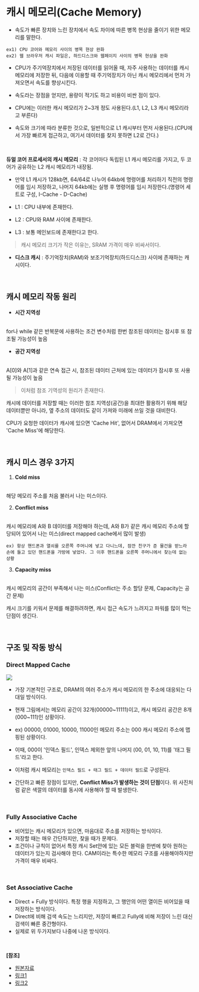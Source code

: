 # 캐시 메모리(Cache Memory)
* 속도가 빠른 장치와 느린 장치에서 속도 차이에 따른 병목 현상을 줄이기 위한 메모리를 말한다.

``` 
ex1) CPU 코어와 메모리 사이의 병목 현상 완화
ex2) 웹 브라우저 캐시 파일은, 하드디스크와 웹페이지 사이의 병목 현상을 완화
```

* CPU가 주기억장치에서 저장된 데이터를 읽어올 때, 자주 사용하는 데이터를 캐시메모리에 저장한 뒤, 다음에 이용할 때 주기억장치가 아닌 캐시 메모리에서 먼저 가져오면서 속도를 향상시킨다.

* 속도라는 장점을 얻지만, 용량이 적기도 하고 비용이 비싼 점이 있다.

* CPU에는 이러한 캐시 메모리가 2~3개 정도 사용된다.(L1, L2, L3 캐시 메모리라고 부른다)

* 속도와 크기에 따라 분류한 것으로, 일반적으로 L1 캐시부터 먼저 사용된다.(CPU에서 가장 빠르게 접근하고, 여기서 데이터를 찾지 못하면 L2로 간다.)

<br/>

**듀얼 코어 프로세서의 캐시 메모리** : 각 코어마다 독립된 L1 캐시 메모리를 가지고, 두 코어가 공유하는 L2 캐시 메모리가 내장됨.

* 만약 L1 캐시가 128kb면, 64/64로 나누어 64kb에 명령어를 처리하기 직전의 명령어를 임시 저장하고, 나머지 64kb에는 실행 후 명령어를 임시 저장한다.(명령어 세트로 구성, I-Cache - D-Cache)

* L1 : CPU 내부에 존재한다.
* L2 : CPU와 RAM 사이에 존재한다.
* L3 : 보통 메인보드에 존재한다고 한다.

> 캐시 메모리 크기가 작은 이유는, SRAM 가격이 매우 비싸서이다.

* **디스크 캐시** : 주기억장치(RAM)와 보조기억장치(하드디스크) 사이에 존재하는 캐시이다.

<br/>

## 캐시 메모리 작동 원리

* **시간 지역성**
<br/>
for나 while 같은 반복문에 사용하는 조건 변수처럼 한번 참조된 데이터는 잠시후 또 참조될 가능성이 높음

* **공간 지역성**
<br/>
A[0]와 A[1]과 같은 연속 접근 시, 참조된 데이터 근처에 있는 데이터가 잠시후 또 사용될 가능성이 높음

> 이처럼 참조 기역성의 원리가 존재한다.

캐시에 데이터를 저장할 때는 이러한 참조 지역성(공간)을 최대한 활용하기 위해 해당 데이터뿐만 아니라, 옆 주소의 데이터도 같이 가져와 미래에 쓰일 것을 대비한다.

CPU가 요청한 데이터가 캐시에 있으면 'Cache Hit', 없어서 DRAM에서 가져오면 'Cache Miss'에 해당한다.

<br/>

## 캐시 미스 경우 3가지

1. **Cold miss**
<br/>
해당 메모리 주소를 처음 불러서 나는 미스이다.

2. **Conflict miss**
<br/>
캐시 메모리에 A와 B 데이터를 저장해야 하는데, A와 B가 같은 캐시 메모리 주소에 할당되어 있어서 나는 미스(direct mapped cache에서 많이 발생)

```
ex) 항상 핸드폰과 열쇠를 오른쪽 주머니에 넣고 다니느데, 잠깐 친구가 준 물건을 받느라
손에 들고 있던 핸드폰을 가방에 넣었다. 그 이후 핸드폰을 오른쪽 주머니에서 찾는데 없는 상황
```

3. **Capacity miss**
<br/>
캐시 메모리의 공간이 부족해서 나는 미스(Conflict는 주소 할당 문제, Capacity는 공간 문제)

캐시 크기를 키워서 문제를 해결하려하면, 캐시 접근 속도가 느려지고 파워를 많이 먹는 단점이 생긴다.

<br/>

## 구조 및 작동 방식
### Direct Mapped Cache

![](https://file.namu.moe/file/8bc9e381797334eb33da66e3ba501be191171b1c5abb113ab52fed45a20084b1c8d2eb5a0ba399d67b38a9d5990b5d5a)

* 가장 기본적인 구조로, DRAM의 여러 주소가 캐시 메모리의 한 주소에 대응되는 다대일 방식이다.

* 현재 그림에서는 메모리 공간이 32개(00000~11111)이고, 캐시 메모리 공간은 8개(000~111)인 상황이다.

* ex) 00000, 01000, 10000, 11000인 메모리 주소는 000 캐시 메모리 주소에 맵핑된 상황이다.

* 이때, 000이 '인덱스 필드', 인덱스 제외한 앞의 나머지 (00, 01, 10, 11)를 '태그 필드'라고 한다.

* 이처럼 캐시 메모리는 `인덱스 필드 + 태그 필드 + 데이터 필드`로 구성된다.

* 간단하고 빠른 장점이 있지만, **Conflict Miss가 발생하는 것이 단점**이다. 위 사진처럼 같은 색깔의 데이터를 동시에 사용해야 할 때 발생한다.

<br/>

### Fully Associative Cache
* 비어있는 캐시 메모리가 있으면, 마음대로 주소를 저장하는 방식이다.
* 저장할 때는 매우 간단하지만, 찾을 때가 문제다.
* 조건이나 규칙이 없어서 특정 캐시 Set안에 있는 모든 블럭을 한번에 찾아 원하는 데이터가 있는지 검사해야 한다. CAM이라는 특수한 메모리 구조를 사용해야하지만 가격이 매우 비싸다.

<br/>

### Set Associative Cache
* Direct + Fully 방식이다. 특정 행을 지정하고, 그 행안의 어떤 열이든 비어있을 때 저장하는 방식이다.
* Direct에 비해 검색 속도는 느리지만, 저장이 빠르고 Fully에 비해 저장이 느린 대신 검색이 빠른 중간형이다.
* 실제로 위 두가지보다 나중에 나온 방식이다.

<br/>

**[참조]**
* [원본자료](https://gyoogle.dev/blog/computer-science/computer-architecture/%EC%BA%90%EC%8B%9C%20%EB%A9%94%EB%AA%A8%EB%A6%AC.html)
* [링크1](https://it.donga.com/215/)
* [링크2](https://namu.moe/w/%EC%BA%90%EC%8B%9C%20%EB%A9%94%EB%AA%A8%EB%A6%AC)